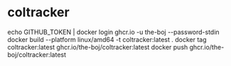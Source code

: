 # coltracker

echo GITHUB_TOKEN | docker login ghcr.io -u the-boj --password-stdin
docker build --platform linux/amd64 -t coltracker:latest .
docker tag coltracker:latest ghcr.io/the-boj/coltracker:latest
docker push ghcr.io/the-boj/coltracker:latest
